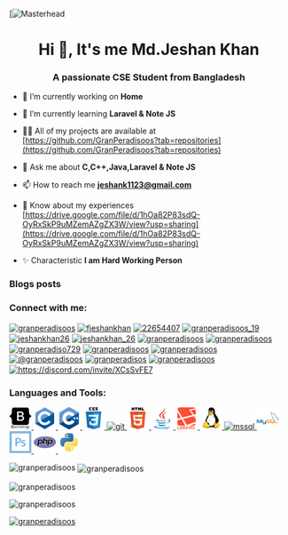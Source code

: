 [![Masterhead](https://images.app.goo.gl/nXv8pcjhas5JeT7n7)
<h1 align="center">Hi 👋, It's me Md.Jeshan Khan</h1>
<h3 align="center">A passionate CSE Student from Bangladesh</h3>

- 🔭 I’m currently working on **Home**

- 🌱 I’m currently learning **Laravel & Note JS**

- 👨‍💻 All of my projects are available at [https://github.com/GranPeradisoos?tab=repositories](https://github.com/GranPeradisoos?tab=repositories)

- 💬 Ask me about **C,C++,Java,Laravel & Note JS**

- 📫 How to reach me **jeshank1123@gmail.com**

- 📄 Know about my experiences [https://drive.google.com/file/d/1hOa82P83sdQ-OyRxSkP9uMZemAZgZX3W/view?usp=sharing](https://drive.google.com/file/d/1hOa82P83sdQ-OyRxSkP9uMZemAZgZX3W/view?usp=sharing)

- ✨ Characteristic **I am Hard Working Person**

### Blogs posts
<!-- BLOG-POST-LIST:START -->
<!-- BLOG-POST-LIST:END -->

<h3 align="left">Connect with me:</h3>
<p align="left">
<a href="https://dev.to/granperadisoos" target="blank"><img align="center" src="https://raw.githubusercontent.com/rahuldkjain/github-profile-readme-generator/master/src/images/icons/Social/devto.svg" alt="granperadisoos" height="30" width="40" /></a>
<a href="https://linkedin.com/in/fjeshankhan" target="blank"><img align="center" src="https://raw.githubusercontent.com/rahuldkjain/github-profile-readme-generator/master/src/images/icons/Social/linked-in-alt.svg" alt="fjeshankhan" height="30" width="40" /></a>
<a href="https://stackoverflow.com/users/22654407" target="blank"><img align="center" src="https://raw.githubusercontent.com/rahuldkjain/github-profile-readme-generator/master/src/images/icons/Social/stack-overflow.svg" alt="22654407" height="30" width="40" /></a>
<a href="https://codesandbox.com/granperadisoos_19" target="blank"><img align="center" src="https://raw.githubusercontent.com/rahuldkjain/github-profile-readme-generator/master/src/images/icons/Social/codesandbox.svg" alt="granperadisoos_19" height="30" width="40" /></a>
<a href="https://fb.com/jeshankhan26" target="blank"><img align="center" src="https://raw.githubusercontent.com/rahuldkjain/github-profile-readme-generator/master/src/images/icons/Social/facebook.svg" alt="jeshankhan26" height="30" width="40" /></a>
<a href="https://instagram.com/jeshankhan_26" target="blank"><img align="center" src="https://raw.githubusercontent.com/rahuldkjain/github-profile-readme-generator/master/src/images/icons/Social/instagram.svg" alt="jeshankhan_26" height="30" width="40" /></a>
<a href="https://dribbble.com/granperadisoos" target="blank"><img align="center" src="https://raw.githubusercontent.com/rahuldkjain/github-profile-readme-generator/master/src/images/icons/Social/dribbble.svg" alt="granperadisoos" height="30" width="40" /></a>
<a href="https://www.codechef.com/users/granperadisoos" target="blank"><img align="center" src="https://cdn.jsdelivr.net/npm/simple-icons@3.1.0/icons/codechef.svg" alt="granperadisoos" height="30" width="40" /></a>
<a href="https://www.hackerrank.com/granperadiso729" target="blank"><img align="center" src="https://raw.githubusercontent.com/rahuldkjain/github-profile-readme-generator/master/src/images/icons/Social/hackerrank.svg" alt="granperadiso729" height="30" width="40" /></a>
<a href="https://codeforces.com/profile/granperadisoos" target="blank"><img align="center" src="https://raw.githubusercontent.com/rahuldkjain/github-profile-readme-generator/master/src/images/icons/Social/codeforces.svg" alt="granperadisoos" height="30" width="40" /></a>
<a href="https://www.leetcode.com/granperadisoos" target="blank"><img align="center" src="https://raw.githubusercontent.com/rahuldkjain/github-profile-readme-generator/master/src/images/icons/Social/leet-code.svg" alt="granperadisoos" height="30" width="40" /></a>
<a href="https://www.hackerearth.com/@granperadisoos" target="blank"><img align="center" src="https://raw.githubusercontent.com/rahuldkjain/github-profile-readme-generator/master/src/images/icons/Social/hackerearth.svg" alt="@granperadisoos" height="30" width="40" /></a>
<a href="https://auth.geeksforgeeks.org/user/granperadisos" target="blank"><img align="center" src="https://raw.githubusercontent.com/rahuldkjain/github-profile-readme-generator/master/src/images/icons/Social/geeks-for-geeks.svg" alt="granperadisos" height="30" width="40" /></a>
<a href="https://www.topcoder.com/members/granperadisoos" target="blank"><img align="center" src="https://raw.githubusercontent.com/rahuldkjain/github-profile-readme-generator/master/src/images/icons/Social/topcoder.svg" alt="granperadisoos" height="30" width="40" /></a>
<a href="https://discord.gg/https://discord.com/invite/XCsSvFE7" target="blank"><img align="center" src="https://raw.githubusercontent.com/rahuldkjain/github-profile-readme-generator/master/src/images/icons/Social/discord.svg" alt="https://discord.com/invite/XCsSvFE7" height="30" width="40" /></a>
</p>

<h3 align="left">Languages and Tools:</h3>
<p align="left"> <a href="https://getbootstrap.com" target="_blank" rel="noreferrer"> <img src="https://raw.githubusercontent.com/devicons/devicon/master/icons/bootstrap/bootstrap-plain-wordmark.svg" alt="bootstrap" width="40" height="40"/> </a> <a href="https://www.cprogramming.com/" target="_blank" rel="noreferrer"> <img src="https://raw.githubusercontent.com/devicons/devicon/master/icons/c/c-original.svg" alt="c" width="40" height="40"/> </a> <a href="https://www.w3schools.com/cpp/" target="_blank" rel="noreferrer"> <img src="https://raw.githubusercontent.com/devicons/devicon/master/icons/cplusplus/cplusplus-original.svg" alt="cplusplus" width="40" height="40"/> </a> <a href="https://www.w3schools.com/css/" target="_blank" rel="noreferrer"> <img src="https://raw.githubusercontent.com/devicons/devicon/master/icons/css3/css3-original-wordmark.svg" alt="css3" width="40" height="40"/> </a> <a href="https://git-scm.com/" target="_blank" rel="noreferrer"> <img src="https://www.vectorlogo.zone/logos/git-scm/git-scm-icon.svg" alt="git" width="40" height="40"/> </a> <a href="https://www.w3.org/html/" target="_blank" rel="noreferrer"> <img src="https://raw.githubusercontent.com/devicons/devicon/master/icons/html5/html5-original-wordmark.svg" alt="html5" width="40" height="40"/> </a> <a href="https://www.java.com" target="_blank" rel="noreferrer"> <img src="https://raw.githubusercontent.com/devicons/devicon/master/icons/java/java-original.svg" alt="java" width="40" height="40"/> </a> <a href="https://laravel.com/" target="_blank" rel="noreferrer"> <img src="https://raw.githubusercontent.com/devicons/devicon/master/icons/laravel/laravel-plain-wordmark.svg" alt="laravel" width="40" height="40"/> </a> <a href="https://www.linux.org/" target="_blank" rel="noreferrer"> <img src="https://raw.githubusercontent.com/devicons/devicon/master/icons/linux/linux-original.svg" alt="linux" width="40" height="40"/> </a> <a href="https://www.microsoft.com/en-us/sql-server" target="_blank" rel="noreferrer"> <img src="https://www.svgrepo.com/show/303229/microsoft-sql-server-logo.svg" alt="mssql" width="40" height="40"/> </a> <a href="https://www.mysql.com/" target="_blank" rel="noreferrer"> <img src="https://raw.githubusercontent.com/devicons/devicon/master/icons/mysql/mysql-original-wordmark.svg" alt="mysql" width="40" height="40"/> </a> <a href="https://www.photoshop.com/en" target="_blank" rel="noreferrer"> <img src="https://raw.githubusercontent.com/devicons/devicon/master/icons/photoshop/photoshop-line.svg" alt="photoshop" width="40" height="40"/> </a> <a href="https://www.php.net" target="_blank" rel="noreferrer"> <img src="https://raw.githubusercontent.com/devicons/devicon/master/icons/php/php-original.svg" alt="php" width="40" height="40"/> </a> <a href="https://www.python.org" target="_blank" rel="noreferrer"> <img src="https://raw.githubusercontent.com/devicons/devicon/master/icons/python/python-original.svg" alt="python" width="40" height="40"/> </a> </p>

<p><img align="left" src="https://github-readme-stats.vercel.app/api/top-langs?username=granperadisoos&show_icons=true&locale=en&layout=compact" alt="granperadisoos" /></p>

<p>&nbsp;<img align="center" src="https://github-readme-stats.vercel.app/api?username=granperadisoos&show_icons=true&locale=en" alt="granperadisoos" /></p>

<p><img align="center" src="https://github-readme-streak-stats.herokuapp.com/?user=granperadisoos&" alt="granperadisoos" /></p>

<p align="left"> <img src="https://komarev.com/ghpvc/?username=granperadisoos&label=Profile%20views&color=0e75b6&style=flat" alt="granperadisoos" /> </p>

<p align="left"> <a href="https://github.com/ryo-ma/github-profile-trophy"><img src="https://github-profile-trophy.vercel.app/?username=granperadisoos" alt="granperadisoos" /></a> </p>

<p align="left"> <a href="https://twitter.com/" target="blank"><img src="https://img.shields.io/twitter/follow/?logo=twitter&style=for-the-badge" alt="" /></a> </p>

